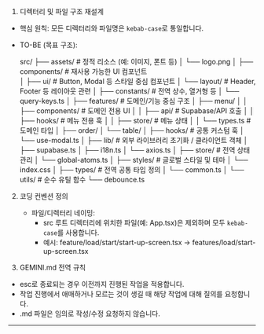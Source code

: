 1. 디렉터리 및 파일 구조 재설계

* 핵심 원칙: 모든 디렉터리와 파일명은 `kebab-case`로 통일합니다.
* TO-BE (목표 구조):

  src/
  ├── assets/                   # 정적 리소스 (예: 이미지, 폰트 등)
  │   └── logo.png
  │
  ├── components/              # 재사용 가능한 UI 컴포넌트  
  │   ├── ui/                    # Button, Modal 등 스타일 중심 컴포넌트
  │   └── layout/                # Header, Footer 등 레이아웃 관련
  │
  ├── constants/               # 전역 상수, 열거형 등
  │   └── query-keys.ts
  │
  ├── features/                # 도메인/기능 중심 구조 
  │   ├── menu/
  │   │   ├── components/         # 도메인 전용 UI
  │   │   ├── api/                # Supabase/API 호출
  │   │   ├── hooks/              # 메뉴 전용 훅
  │   │   ├── store/              # 메뉴 상태
  │   │   └── types.ts            # 도메인 타입
  │   ├── order/
  │   └── table/
  │
  ├── hooks/                   # 공통 커스텀 훅
  │   └── use-modal.ts
  │
  ├── lib/                     # 외부 라이브러리 초기화 / 클라이언트 객체
  │   ├── supabase.ts
  │   ├── i18n.ts
  │   └── axios.ts
  │
  ├── store/                   # 전역 상태 관리
  │   └── global-atoms.ts
  │
  ├── styles/                  # 글로벌 스타일 및 테마
  │   └── index.css
  │
  ├── types/                   # 전역 공통 타입 정의
  │   └── common.ts
  │
  └── utils/                   # 순수 유틸 함수
      └── debounce.ts

2. 코딩 컨벤션 정의

   * 파일/디렉터리 네이밍:
     * src 루트 디렉터리에 위치한 파일(예: App.tsx)은 제외하며 모두 `kebab-case`를 사용합니다.
     * 예시: feature/load/start/start-up-screen.tsx -> features/load/start-up-screen.tsx

4. GEMINI.md 전역 규칙
  * esc로 종료되는 경우 이전까지 진행된 작업을 적용합니다.
  * 작업 진행에서 애매하거나 모르는 것이 생길 때 해당 작업에 대해 질의를 요청합니다.
  * .md 파일은 임의로 작성/수정 요청하지 않습니다.

---